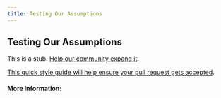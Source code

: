 ```yaml
---
title: Testing Our Assumptions
---
```


## Testing Our Assumptions

This is a stub. [Help our community expand it](https://github.com/freeCodeCamp/guide-articles/tree/master/articles/Design/Product-Design/Testing-our-Assumptions/index.md).

[This quick style guide will help ensure your pull request gets accepted](https://github.com/freeCodeCamp/guide-articles/blob/master/README.md).

<!-- The article goes here, in GitHub-flavored Markdown. Feel free to add YouTube videos, images, and CodePen/JSBin embeds  -->

#### More Information:
<!-- Please add any articles you think might be helpful to read before writing the article -->



